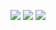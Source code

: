 ![](https://cdn.discordapp.com/emojis/947021315913687040.gif?size=128&quality=lossless)
![](https://cdn.discordapp.com/attachments/889547949837811742/1037814449140158484/cow-dancing.gif)
![](https://cdn.discordapp.com/emojis/947021315913687040.gif?size=128&quality=lossless)
